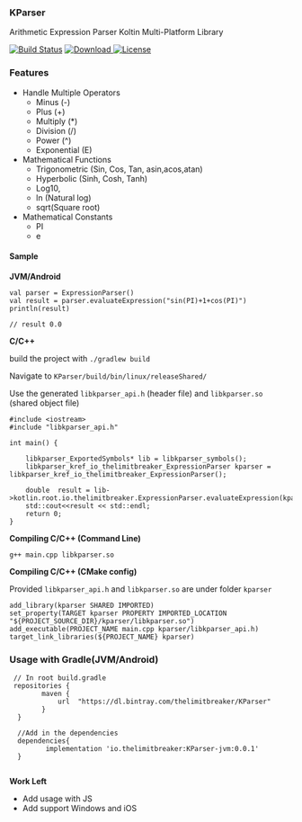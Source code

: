 ### KParser

Arithmetic Expression Parser Koltin Multi-Platform Library

[![Build Status](https://travis-ci.com/KaenDagger/KParser.svg?branch=master)](https://travis-ci.com/KaenDagger/KParser)
[ ![Download](https://api.bintray.com/packages/kaendagger/KParser/KParser/images/download.svg) ](https://bintray.com/kaendagger/KParser/KParser/_latestVersion)
[![License](https://img.shields.io/badge/License-Apache%202.0-blue.svg)](https://opensource.org/licenses/Apache-2.0)

### Features

- Handle Multiple Operators
    - Minus (-)
    - Plus (+)
    - Multiply (*)
    - Division (/)
    - Power (^)
    - Exponential (E)
- Mathematical Functions
    - Trigonometric (Sin, Cos, Tan, asin,acos,atan)
    - Hyperbolic (Sinh, Cosh, Tanh)
    - Log10, 
    - ln (Natural log)
    - sqrt(Square root)
- Mathematical Constants
    - PI
    - e
    
#### Sample 

**JVM/Android**
```
val parser = ExpressionParser()
val result = parser.evaluateExpression("sin(PI)+1+cos(PI)")
println(result)
        
// result 0.0
```

**C/C++**

build the project with `./gradlew build`

Navigate to `KParser/build/bin/linux/releaseShared/`

Use the generated `libkparser_api.h` (header file) and `libkparser.so` (shared object file)

```
#include <iostream>
#include "libkparser_api.h"

int main() {
    
    libkparser_ExportedSymbols* lib = libkparser_symbols();
    libkparser_kref_io_thelimitbreaker_ExpressionParser kparser = libkparser_kref_io_thelimitbreaker_ExpressionParser();

    double  result = lib->kotlin.root.io.thelimitbreaker.ExpressionParser.evaluateExpression(kparser,"1+sin(PI)+cos(PI)",3);
    std::cout<<result << std::endl;
    return 0;
}
```
**Compiling C/C++ (Command Line)**
```
g++ main.cpp libkparser.so
```

**Compiling C/C++ (CMake config)**

Provided `libkparser_api.h` and `libkparser.so` are under folder `kparser`
```
add_library(kparser SHARED IMPORTED)
set_property(TARGET kparser PROPERTY IMPORTED_LOCATION "${PROJECT_SOURCE_DIR}/kparser/libkparser.so")
add_executable(PROJECT_NAME main.cpp kparser/libkparser_api.h)
target_link_libraries(${PROJECT_NAME} kparser)
```

### Usage with Gradle(JVM/Android)
```
 // In root build.gradle
 repositories {
        maven {
            url  "https://dl.bintray.com/thelimitbreaker/KParser"
        }
  }
  
  //Add in the dependencies
  dependencies{
         implementation 'io.thelimitbreaker:KParser-jvm:0.0.1'
  }
    
```

**Work Left**
- Add usage with JS
- Add support Windows and iOS